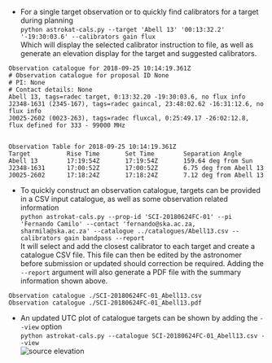 * For a single target observation or to quickly find calibrators for a target during planning   
`python astrokat-cals.py --target 'Abell 13' '00:13:32.2' '-19:30:03.6' --calibrators gain flux`   
Which will display the selected calibrator instruction to file, as well as generate an elevation display for the target and suggested calibrators.   
```
Observation catalogue for 2018-09-25 10:14:19.361Z
# Observation catalogue for proposal ID None
# PI: None
# Contact details: None
Abell 13, tags=radec target, 0:13:32.20 -19:30:03.6, no flux info
J2348-1631 (2345-167), tags=radec gaincal, 23:48:02.62 -16:31:12.6, no flux info
J0025-2602 (0023-263), tags=radec fluxcal, 0:25:49.17 -26:02:12.8, flux defined for 333 - 99000 MHz


Observation Table for 2018-09-25 10:14:19.361Z
Target          Rise Time       Set Time        Separation Angle
Abell 13        17:19:54Z       17:19:54Z       159.64 deg from Sun
J2348-1631      17:00:52Z       17:00:52Z       6.75 deg from Abell 13
J0025-2602      17:18:24Z       17:18:24Z       7.12 deg from Abell 13
```

* To quickly construct an observation catalogue, targets can be provided in a CSV input catalogue, as well as some  observation related information   
`python astrokat-cals.py --prop-id 'SCI-20180624FC-01' --pi 'Fernando Camilo' --contact 'fernando@ska.ac.za, sharmila@ska.ac.za' --catalogue ../catalogues/Abell13.csv --calibrators gain bandpass --report`   
It will select and add the closest calibrator to each target and create a catalogue CSV file. This file can then be edited by the astronomer before submission or updated should correction be required. Adding the `--report` argument will also generate a PDF file with the summary information shown above.   
```
Observation catalogue ./SCI-20180624FC-01_Abell13.csv
Observation catalogue ./SCI-20180624FC-01_Abell13.pdf
```

* An updated UTC plot of catalogue targets can be shown by adding the `--view` option   
`python astrokat-cals.py --catalogue SCI-20180624FC-01_Abell13.csv --view`   
![source elevation](https://github.com/rubyvanrooyen/astrokat/blob/master/wiki/elevation_utc_lst.png)
